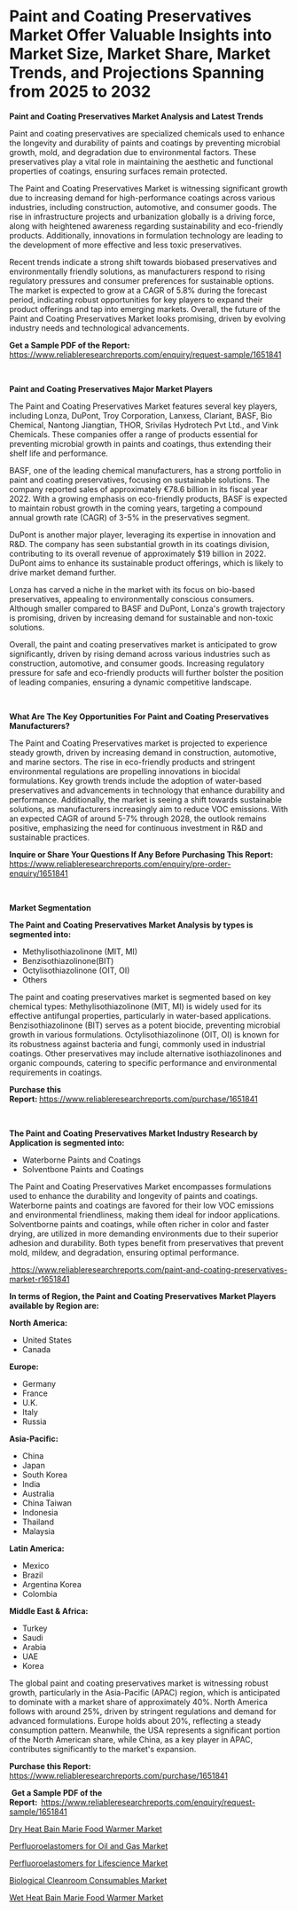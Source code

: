 <p><h1>Paint and Coating Preservatives Market Offer Valuable Insights into Market Size, Market Share, Market Trends, and Projections Spanning from 2025 to 2032</h1></p><p><strong>Paint and Coating Preservatives Market Analysis and Latest Trends</strong></p>
<p><p>Paint and coating preservatives are specialized chemicals used to enhance the longevity and durability of paints and coatings by preventing microbial growth, mold, and degradation due to environmental factors. These preservatives play a vital role in maintaining the aesthetic and functional properties of coatings, ensuring surfaces remain protected.</p><p>The Paint and Coating Preservatives Market is witnessing significant growth due to increasing demand for high-performance coatings across various industries, including construction, automotive, and consumer goods. The rise in infrastructure projects and urbanization globally is a driving force, along with heightened awareness regarding sustainability and eco-friendly products. Additionally, innovations in formulation technology are leading to the development of more effective and less toxic preservatives.</p><p>Recent trends indicate a strong shift towards biobased preservatives and environmentally friendly solutions, as manufacturers respond to rising regulatory pressures and consumer preferences for sustainable options. The market is expected to grow at a CAGR of 5.8% during the forecast period, indicating robust opportunities for key players to expand their product offerings and tap into emerging markets. Overall, the future of the Paint and Coating Preservatives Market looks promising, driven by evolving industry needs and technological advancements.</p></p>
<p><strong>Get a Sample PDF of the Report:&nbsp;</strong> <a href="https://www.reliableresearchreports.com/enquiry/request-sample/1651841?utm_campaign=12&utm_medium=2&utm_source=Github&utm_content=ia&utm_term=23032025&utm_id=paint-and-coating-preservatives">https://www.reliableresearchreports.com/enquiry/request-sample/1651841</a></p>
<p>&nbsp;</p>
<p><strong>Paint and Coating Preservatives Major Market Players</strong></p>
<p><p>The Paint and Coating Preservatives Market features several key players, including Lonza, DuPont, Troy Corporation, Lanxess, Clariant, BASF, Bio Chemical, Nantong Jiangtian, THOR, Srivilas Hydrotech Pvt Ltd., and Vink Chemicals. These companies offer a range of products essential for preventing microbial growth in paints and coatings, thus extending their shelf life and performance.</p><p>BASF, one of the leading chemical manufacturers, has a strong portfolio in paint and coating preservatives, focusing on sustainable solutions. The company reported sales of approximately €78.6 billion in its fiscal year 2022. With a growing emphasis on eco-friendly products, BASF is expected to maintain robust growth in the coming years, targeting a compound annual growth rate (CAGR) of 3-5% in the preservatives segment.</p><p>DuPont is another major player, leveraging its expertise in innovation and R&D. The company has seen substantial growth in its coatings division, contributing to its overall revenue of approximately $19 billion in 2022. DuPont aims to enhance its sustainable product offerings, which is likely to drive market demand further.</p><p>Lonza has carved a niche in the market with its focus on bio-based preservatives, appealing to environmentally conscious consumers. Although smaller compared to BASF and DuPont, Lonza's growth trajectory is promising, driven by increasing demand for sustainable and non-toxic solutions.</p><p>Overall, the paint and coating preservatives market is anticipated to grow significantly, driven by rising demand across various industries such as construction, automotive, and consumer goods. Increasing regulatory pressure for safe and eco-friendly products will further bolster the position of leading companies, ensuring a dynamic competitive landscape.</p></p>
<p>&nbsp;</p>
<p><strong>What Are The Key Opportunities For Paint and Coating Preservatives Manufacturers?</strong></p>
<p><p>The Paint and Coating Preservatives market is projected to experience steady growth, driven by increasing demand in construction, automotive, and marine sectors. The rise in eco-friendly products and stringent environmental regulations are propelling innovations in biocidal formulations. Key growth trends include the adoption of water-based preservatives and advancements in technology that enhance durability and performance. Additionally, the market is seeing a shift towards sustainable solutions, as manufacturers increasingly aim to reduce VOC emissions. With an expected CAGR of around 5-7% through 2028, the outlook remains positive, emphasizing the need for continuous investment in R&D and sustainable practices.</p></p>
<p><strong>Inquire or Share Your Questions If Any Before Purchasing This Report:</strong> <a href="https://www.reliableresearchreports.com/enquiry/pre-order-enquiry/1651841?utm_campaign=12&utm_medium=2&utm_source=Github&utm_content=ia&utm_term=23032025&utm_id=paint-and-coating-preservatives">https://www.reliableresearchreports.com/enquiry/pre-order-enquiry/1651841</a></p>
<p>&nbsp;</p>
<p><strong>Market Segmentation</strong></p>
<p><strong>The Paint and Coating Preservatives Market Analysis by types is segmented into:</strong></p>
<p><ul><li>Methylisothiazolinone (MIT, MI)</li><li>Benzisothiazolinone(BIT)</li><li>Octylisothiazolinone (OIT, OI)</li><li>Others</li></ul></p>
<p><p>The paint and coating preservatives market is segmented based on key chemical types: Methylisothiazolinone (MIT, MI) is widely used for its effective antifungal properties, particularly in water-based applications. Benzisothiazolinone (BIT) serves as a potent biocide, preventing microbial growth in various formulations. Octylisothiazolinone (OIT, OI) is known for its robustness against bacteria and fungi, commonly used in industrial coatings. Other preservatives may include alternative isothiazolinones and organic compounds, catering to specific performance and environmental requirements in coatings.</p></p>
<p><strong>Purchase this Report:&nbsp;</strong><a href="https://www.reliableresearchreports.com/purchase/1651841?utm_campaign=12&utm_medium=2&utm_source=Github&utm_content=ia&utm_term=23032025&utm_id=paint-and-coating-preservatives">https://www.reliableresearchreports.com/purchase/1651841</a></p>
<p>&nbsp;</p>
<p><strong>The Paint and Coating Preservatives Market Industry Research by Application is segmented into:</strong></p>
<p><ul><li>Waterborne Paints and Coatings</li><li>Solventbone Paints and Coatings</li></ul></p>
<p><p>The Paint and Coating Preservatives Market encompasses formulations used to enhance the durability and longevity of paints and coatings. Waterborne paints and coatings are favored for their low VOC emissions and environmental friendliness, making them ideal for indoor applications. Solventborne paints and coatings, while often richer in color and faster drying, are utilized in more demanding environments due to their superior adhesion and durability. Both types benefit from preservatives that prevent mold, mildew, and degradation, ensuring optimal performance.</p></p>
<p><a href="https://www.reliableresearchreports.com/paint-and-coating-preservatives-market-r1651841?utm_campaign=12&utm_medium=2&utm_source=Github&utm_content=ia&utm_term=23032025&utm_id=paint-and-coating-preservatives">&nbsp;https://www.reliableresearchreports.com/paint-and-coating-preservatives-market-r1651841</a></p>
<p><strong>In terms of Region, the Paint and Coating Preservatives Market Players available by Region are:</strong></p>
<p>
    <p> <strong> North America: </strong>
        <ul>
            <li>United States</li>
            <li>Canada</li>
        </ul>
        </p> 
    <p> <strong> Europe: </strong>
        <ul>
            <li>Germany</li>
            <li>France</li>
            <li>U.K.</li>
            <li>Italy</li>
            <li>Russia</li>
        </ul>
        </p> 
    <p> <strong> Asia-Pacific: </strong>
        <ul>
            <li>China</li>
            <li>Japan</li>
            <li>South Korea</li>
            <li>India</li>
            <li>Australia</li>
            <li>China Taiwan</li>
            <li>Indonesia</li>
            <li>Thailand</li>
            <li>Malaysia</li>
        </ul>
        </p> 
    <p> <strong> Latin America: </strong>
        <ul>
            <li>Mexico</li>
            <li>Brazil</li>
            <li>Argentina Korea</li>
            <li>Colombia</li>
        </ul>
        </p> 
    <p> <strong> Middle East & Africa: </strong>
        <ul>
            <li>Turkey</li>
            <li>Saudi</li>
            <li>Arabia</li>
            <li>UAE</li>
            <li>Korea</li>
        </ul>
    </p>
    </p>
<p><p>The global paint and coating preservatives market is witnessing robust growth, particularly in the Asia-Pacific (APAC) region, which is anticipated to dominate with a market share of approximately 40%. North America follows with around 25%, driven by stringent regulations and demand for advanced formulations. Europe holds about 20%, reflecting a steady consumption pattern. Meanwhile, the USA represents a significant portion of the North American share, while China, as a key player in APAC, contributes significantly to the market's expansion.</p></p>
<p><strong>Purchase this Report: </strong><a href="https://www.reliableresearchreports.com/purchase/1651841?utm_campaign=12&utm_medium=2&utm_source=Github&utm_content=ia&utm_term=23032025&utm_id=paint-and-coating-preservatives">https://www.reliableresearchreports.com/purchase/1651841</a></p>
<p>&nbsp;<strong>Get a Sample PDF of the Report:&nbsp;&nbsp;</strong><a href="https://www.reliableresearchreports.com/enquiry/request-sample/1651841?utm_campaign=12&utm_medium=2&utm_source=Github&utm_content=ia&utm_term=23032025&utm_id=paint-and-coating-preservatives">https://www.reliableresearchreports.com/enquiry/request-sample/1651841</a></p>
<p><strong></strong></p>
<p><p><a href="https://github.com/seemagarbeha/Market-Research-Report-List-1/blob/main/dry-heat-bain-marie-food-warmer-market.md?utm_campaign=12&utm_medium=2&utm_source=Github&utm_content=ia&utm_term=23032025&utm_id=paint-and-coating-preservatives">Dry Heat Bain Marie Food Warmer Market</a></p><p><a href="https://github.com/sarialahipff/Market-Research-Report-List-1/blob/main/perfluoroelastomers-for-oil-and-gas-market.md?utm_campaign=12&utm_medium=2&utm_source=Github&utm_content=ia&utm_term=23032025&utm_id=paint-and-coating-preservatives">Perfluoroelastomers for Oil and Gas Market</a></p><p><a href="https://github.com/edderkoliso1/Market-Research-Report-List-1/blob/main/perfluoroelastomers-for-lifescience-market.md?utm_campaign=12&utm_medium=2&utm_source=Github&utm_content=ia&utm_term=23032025&utm_id=paint-and-coating-preservatives">Perfluoroelastomers for Lifescience Market</a></p><p><a href="https://github.com/maakakhwan/Market-Research-Report-List-1/blob/main/biological-cleanroom-consumables-market.md?utm_campaign=12&utm_medium=2&utm_source=Github&utm_content=ia&utm_term=23032025&utm_id=paint-and-coating-preservatives">Biological Cleanroom Consumables Market</a></p><p><a href="https://github.com/mafeasavzal/Market-Research-Report-List-1/blob/main/wet-heat-bain-marie-food-warmer-market.md?utm_campaign=12&utm_medium=2&utm_source=Github&utm_content=ia&utm_term=23032025&utm_id=paint-and-coating-preservatives">Wet Heat Bain Marie Food Warmer Market</a></p></p>